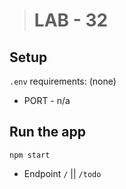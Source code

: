 > # LAB - 32

## Setup

`.env` requirements: (none)
- PORT - n/a

## Run the app

`npm start`
- Endpoint `/` || `/todo`

